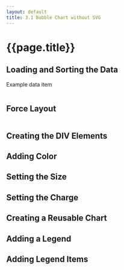 ```yaml
---
layout: default
title: 3.1 Bubble Chart without SVG
---
```


<h1 class="section-title">{{page.title}}</h1>

<h2 class="section-subtitle">Loading and Sorting the Data</h2>

<!-- Example of a data item -->
<div class="chart-example">
    Example data item
    <pre id="datum"></pre>
</div>

<script>
    // Load the data asynchronously.
    d3.json('{{ site.baseurl }}/chapter03/browsers.json', function(error, data) {

        // Handle errors getting or parsing the JSON data.
        if (error) {
            console.error('Error accessing or parsing the JSON file.');
            return error;
        }

        // Get the items and sort them by usage
        var items = data.values;
        items.sort(function(a, b) { return b.usage - a.usage; });

        // Display a data item in the pre#datum.
        d3.select('#datum').text(JSON.stringify(items[0], null, '    '));
    });
</script>


<h2 class="section-subtitle">Force Layout</h2>

<!-- Example of a data item with the computed position -->
<div class="chart-example">
    <pre id="force-item"></pre>
</div>

<script>
    // Load the data asynchronously
    d3.json('{{ site.baseurl }}/chapter03/browsers.json', function(error, data) {

        // Handle errors getting or parsing the JSON data.
        if (error) { return error; }

        // Access the data items.
        var items = data.values;

        // Sort the data items by usage, greater usage first.
        items.sort(function(a, b) { return b.usage - a.usage; });

        // Size of the visualization container.
        var width = 700,
            height = 200;

        // Configure the force layout.
        var force = d3.layout.force()
            .nodes(items)
            .links([])
            .size([width, height]);

        // Start the force simulation.
        force.start();

        // Display the position of an item.
        d3.select('pre#force-item')
            .text(JSON.stringify(items[0], null, '    '));
    });
</script>


<h2 class="section-subtitle">Creating the DIV Elements</h2>


<div class="chart-example" id="chart1a"></div>

<script>
    // Load the data asynchronously
    d3.json('{{ site.baseurl }}/chapter03/browsers.json', function(error, data) {

        // Handle errors getting or parsing the JSON data.
        if (error) { return error; }

        // Access the data items.
        var items = data.values;

        // Size of the visualization container.
        var width = 700,
            height = 200;

        // Sort the data items by usage, greater usage first.
        items.sort(function(a, b) { return b.usage - a.usage; });

        // Configure the force layout.
        var force = d3.layout.force()
            .nodes(items)
            .links([])
            .size([width, height])
            .start();

        // Select the container div and configure its attributes
        var containerDiv = d3.select('#chart1a')
            .style('position', 'relative')
            .style('width', width + 'px')
            .style('height', height + 'px')
            .style('padding', 0)
            .style('background-color', '#eeeeec');

        // Create a selection for the bubble divs, bind the data
        // array and set its attributes.
        var bubbleDivs = containerDiv.selectAll('div.bubble')
            .data(items)
            .enter()
            .append('div')
            .attr('class', 'bubble')
            .style('position', 'absolute')
            .style('width', '10px')
            .style('height', '10px')
            .style('background-color', '#222');

        // Register a listener function for the force tick event, and
        // update the position of each div on tick.
        force.on('tick', function() {
            bubbleDivs
                .style('top', function(d) { return (d.y - 5) + 'px'; })
                .style('left', function(d) { return (d.x - 5) + 'px'; });
        });
    });
</script>


<h2 class="section-subtitle">Adding Color</h2>


<div class="chart-example" id="chart1b"></div>

<script>
    // Load the data asynchronously
    d3.json('{{ site.baseurl }}/chapter03/browsers.json', function(error, data) {

        // Handle errors getting or parsing the JSON data.
        if (error) { return error; }

        // Access the data items.
        var items = data.values;

        // Size of the visualization container.
        var width = 700,
            height = 200;

        // Sort the data items by usage, greater usage first.
        items.sort(function(a, b) { return b.usage - a.usage; });

        // Compute unique browser names
        var browserList = items.map(function(d) { return d.name; }),
            browserNames = d3.set(browserList).values();

        // Create a categorical color scale with 10 levels.
        var cScale = d3.scale.category10()
            .domain(browserNames);

        // Configure the force layout.
        var force = d3.layout.force()
            .nodes(items)
            .links([])
            .size([width, height])
            .start();

        // Select the container div and configure its attributes
        var containerDiv = d3.select('#chart1b')
            .style('position', 'relative')
            .style('width', width + 'px')
            .style('height', height + 'px')
            .style('padding', 0)
            .style('background-color', '#eeeeec');

        // Create a selection for the bubble divs, bind the data
        // array and set its attributes.
        var bubbleDivs = containerDiv.selectAll('div.bubble')
            .data(items)
            .enter()
            .append('div')
            .attr('class', 'bubble')
            .style('position', 'absolute')
            .style('width', '10px')
            .style('height', '10px')
            .style('border-radius', '5px')
            .style('background-color', function(d) {
                // Set the color corresponding to the browser.
                return cScale(d.name);
            });

        // Register a listener function for the force tick event, and
        // update the position of each div on tick.
        force.on('tick', function() {
            bubbleDivs
                .style('top', function(d) { return (d.y - 5) + 'px'; })
                .style('left', function(d) { return (d.x - 5)+ 'px'; });
        });
    });
</script>


<h2 class="section-subtitle">Setting the Size</h2>


<div class="chart-example" id="chart1c"></div>

<script>
    // Load the data asynchronously
    d3.json('{{ site.baseurl }}/chapter03/browsers.json', function(error, data) {

        // Handle errors getting or parsing the JSON data.
        if (error) { return error; }

        // Access the data items.
        var items = data.values;

        // Size of the visualization container.
        var width = 700,
            height = 300;

        // Minimum and maximum radius
        var radiusExtent = [10, 50];

        // Sort the data items by usage, greater usage first.
        items.sort(function(a, b) { return b.usage - a.usage; });

        // Compute unique browser names
        var browserList = items.map(function(d) { return d.name; }),
            browserNames = d3.set(browserList).values();

        // Create a categorical color scale with 10 levels.
        var cScale = d3.scale.category10()
            .domain(browserNames);

        // Create the radius scale
        var rScale = d3.scale.sqrt()
            .domain(d3.extent(items, function(d) { return d.usage; }))
            .range(radiusExtent);

        // Add the radius to each item, to compute it only once.
        items.forEach(function(d) {
            d.r = rScale(d.usage);
        });

        // Configure the force layout.
        var force = d3.layout.force()
            .nodes(items)
            .links([])
            .size([width, height])
            .start();

        // Select the container div and configure its attributes
        var containerDiv = d3.select('#chart1c')
            .style('position', 'relative')
            .style('width', width + 'px')
            .style('height', height + 'px')
            .style('padding', 0)
            .style('background-color', '#eeeeec');

        // Create a selection for the bubble divs, bind the data
        // array and set its attributes.
        var bubbleDivs = containerDiv.selectAll('div.bubble')
            .data(items)
            .enter()
            .append('div')
            .attr('class', 'bubble')
            .style('position', 'absolute')
            .style('border-radius', function(d) { return d.r + 'px'; })
            .style('border', 'solid 1px #222')
            .style('width', function(d) { return (2 * d.r) + 'px'; })
            .style('height', function(d) { return (2 * d.r) + 'px'; })
            .style('background-color', function(d) { return cScale(d.name); });

        // Register a listener function for the force tick event, and
        // update the position of each div on tick.
        force.on('tick', function() {
            bubbleDivs
                .style('top', function(d) { return (d.y - d.r) + 'px'; })
                .style('left', function(d) { return (d.x - d.r)+ 'px'; });
        });
    });
</script>


<h2 class="section-subtitle">Setting the Charge</h2>


<div class="chart-example" id="chart1d"></div>

<script>
    // Load the data asynchronously
    d3.json('{{ site.baseurl }}/chapter03/browsers.json', function(error, data) {

        // Handle errors getting or parsing the JSON data.
        if (error) { return error; }

        // Access the data items.
        var items = data.values;

        // Size of the visualization container.
        var width = 700,
            height = 300;

        // Minimum and maximum radius
        var radiusExtent = [10, 50];

        // Sort the data items by usage, greater usage first.
        items.sort(function(a, b) { return b.usage - a.usage; });

        // Compute unique browser names
        var browserList = items.map(function(d) { return d.name; }),
            browserNames = d3.set(browserList).values();

        // Create a categorical color scale with 10 levels.
        var cScale = d3.scale.category10()
            .domain(browserNames);

        // Create the radius scale
        var rScale = d3.scale.sqrt()
            .domain(d3.extent(items, function(d) { return d.usage; }))
            .range(radiusExtent);

        // Add the radius to each item, to compute it only once.
        items.forEach(function(d) {
            d.r = rScale(d.usage);
        });

        // Configure the force layout.
        var force = d3.layout.force()
            .nodes(items)
            .links([])
            .size([width, height])
            .charge(function(d) { return -0.12 * d.r * d.r; })
            .start();

        // Select the container div and configure its attributes
        var containerDiv = d3.select('#chart1d')
            .style('position', 'relative')
            .style('width', width + 'px')
            .style('height', height + 'px')
            .style('padding', 0)
            .style('background-color', '#eeeeec');

        // Create a selection for the bubble divs, bind the data
        // array and set its attributes.
        var bubbleDivs = containerDiv.selectAll('div.bubble')
            .data(items)
            .enter()
            .append('div')
            .attr('class', 'bubble')
            .style('position', 'absolute')
            .style('border-radius', function(d) { return d.r + 'px'; })
            .style('border', 'solid 1px #222')
            .style('width', function(d) { return (2 * d.r) + 'px'; })
            .style('height', function(d) { return (2 * d.r) + 'px'; })
            .style('background-color', function(d) { return cScale(d.name); });

        // Register a listener function for the force tick event, and
        // update the position of each div on tick.
        force.on('tick', function() {
            bubbleDivs
                .style('top', function(d) { return (d.y - d.r) + 'px'; })
                .style('left', function(d) { return (d.x - d.r)+ 'px'; });
        });
    });
</script>


<h2 class="section-subtitle">Creating a Reusable Chart</h2>

<div class="chart-example" id="chart1e"></div>

<script>
    function bubbleChart() {

        // Chart Attributes

        var width = 700,
            height = 300;

        var radiusExtent = [10, 50];

        var cScale = d3.scale.category10();

        var name = function(d) { return d.name; }

        var usage = function(d) { return d.usage; }

        var charge = function(d) { return -0.12 * d.r * d.r; }

        function chart(selection) {
            selection.each(function(data) {

                // Select the container div and configure its attributes
                var containerDiv = d3.select(this);

                // Sort the data items by usage, greater usage first.
                data.sort(function(a, b) { return usage(b) - usage(a); });

                // Compute unique browser names
                var nameList = data.map(name),
                    uniqueNames = d3.set(nameList).values();

                // Set the scale domain
                cScale.domain(uniqueNames);

                // Create the radius scale
                var rScale = d3.scale.sqrt()
                    .domain(d3.extent(data, usage))
                    .range(radiusExtent);

                // Add the radius to each item, to compute it only once.
                data.forEach(function(d) { d.r = rScale(usage(d)); });

                // Configure the force layout.
                var force = d3.layout.force()
                    .nodes(data)
                    .links([])
                    .size([width, height])
                    .charge(function(d) { return -0.12 * d.r * d.r; })
                    .start();

                containerDiv
                    .style('position', 'relative')
                    .style('width', width + 'px')
                    .style('height', height + 'px')
                    .style('padding', 0)
                    .style('background-color', '#eeeeec');

                // Create a selection for the bubble divs, bind the data
                // array and set its attributes.
                var bubbleDivs = containerDiv.selectAll('div.bubble')
                    .data(data)
                    .enter()
                    .append('div')
                    .attr('class', 'bubble')
                    .style('position', 'absolute')
                    .style('border-radius', function(d) { return d.r + 'px'; })
                    .style('border', 'solid 1px #222')
                    .style('width', function(d) { return (2 * d.r) + 'px'; })
                    .style('height', function(d) { return (2 * d.r) + 'px'; })
                    .style('background-color', function(d) { return cScale(name(d)); });

                // Register a listener function for the force tick event, and
                // update the position of each div on tick.
                force.on('tick', function() {
                    bubbleDivs
                        .style('top', function(d) { return (d.y - d.r) + 'px'; })
                        .style('left', function(d) { return (d.x - d.r)+ 'px'; });
                });
            });
        }

        // Accessor Methods

        // Width
        chart.width = function(value) {
            if (!arguments.length) { return width; }
            width = value;
            return chart;
        };

        // Height
        chart.height = function(value) {
            if (!arguments.length) { return height; }
            height = value;
            return chart;
        };

        // Radius Extent
        chart.radiusExtent = function(value) {
            if (!arguments.length) { return radiusExtent; }
            radiusExtent = value;
            return chart;
        };

        // Usage Accessor
        chart.usage = function(usageAccessor) {
            if (!arguments.length) { return usage; }
            usage = usageAccessor;
            return chart;
        };

        // Name Accessor
        chart.name = function(nameAccessor) {
            if (!arguments.length) { return name; }
            name = nameAccessor;
            return chart;
        };

        // Color Scale
        chart.colorScale = function(colorScale) {
            if (!arguments.length) { return cScale; }
            cScale = colorScale;
            return chart;
        };

        // Charge of the layout
        chart.charge = function(chargeMethod) {
            if (!arguments.length) { return charge; }
            charge = chargeMethod;
            return charge;
        }

        return chart;
    };


    // Load the data asynchronously
    d3.json('{{ site.baseurl }}/chapter03/browsers.json', function(error, data) {

        // Handle errors getting or parsing the JSON data.
        if (error) { return error; }

        var chart = bubbleChart();

        d3.select('#chart1e')
            .data([data.values])
            .call(chart);
    });
</script>


<h2 class="section-subtitle">Adding a Legend</h2>

<div class="chart-example">
    <div class="chart-example" id="chart1f"></div>
    <div class="chart-example" id="legend1f"></div>
    <div style="clear: left;"></div>
</div>

<script>
    function legendChartA() {

        // Chart Attributes

        // Color Scale
        var cScale = d3.scale.category20();

        // Charting function.
        function chart(selection) {
            selection.each(function(data) {

                var containerDiv = d3.select(this);

                // Add the label 'Legend' on enter
                containerDiv.selectAll('b')
                    .data([data])
                    .enter().append('b')
                    .text('Legend');
            });
        }

        // Accessor methods

        // Color Scale Accessor
        chart.colorScale = function(value) {
            if (!arguments.length) { return cScale; }
            cScale = value;
            return chart;
        };

        return chart;
    };
</script>


<script>
    // Load the data asynchronously
    d3.json('{{ site.baseurl }}/chapter03/browsers.json', function(error, data) {

        // Handle errors getting or parsing the JSON data.
        if (error) { return error; }

        // Create an instance of the bubble chart.
        var chart = bubbleChart()
            .width(400);

        // Select the chart container and bind it to the dataset.
        d3.select('#chart1f')
            .data([data.values])
            .style('float', 'left')
            .style('margin', '2px')
            .call(chart);

        // Get the color scale of the chart.
        var cScale = chart.colorScale();

        // Create an instance of the legend chart.
        var legend = legendChartA()
            .colorScale(cScale);

        // Select the container of the legend and invoke the legend function.
        var legendDiv = d3.select('#legend1f')
            .data([cScale.domain()])
            .style('float', 'left')
            .style('margin', '2px')
            .style('width', '100px')
            .call(legend);
    });
</script>


<h2 class="section-subtitle">Adding Legend Items</h2>

<!-- Container div -->
<div class="chart-example">
    <div class="chart-example" id="chart1g"></div>
    <div class="chart-example" id="legend1g"></div>
    <div style="clear: left;"></div>
</div>

<script>
    function legendChartB() {

        // Chart Attributes

        // Color Scale
        var cScale = d3.scale.category20();

        // Key function
        var key = function(d) { return d.name; };

        // Label function
        var label = function(d) { return d.name };

        // Legend width
        var width = 200;

        // Charting function.
        function chart(selection) {
            selection.each(function(data) {

                // Select the container element and set its attributes.
                var containerDiv = d3.select(this)
                    .style('width', width + 'px');

                // Add the label 'Legend' on enter
                containerDiv.selectAll('p.legent-title')
                    .data([data])
                    .enter()
                    .append('p')
                    .attr('class', 'legend-title')
                    .text('Legend');

                // Add a div for each data item
                var itemDiv = containerDiv.selectAll('div.item')
                    .data(data)
                    .enter()
                    .append('div')
                    .attr('class', 'item');

                // Add a paragraph in the div and set its attributes
                var itemP = itemDiv.append('p')
                    .style('line-height', '0.8em')
                    .style('font-size', '11px');

                // Add two points as markers
                itemP.append('span').text('.')
                    .style('color', function(d) { return cScale(d.name); })
                    .style('background', function(d) { return cScale(d.name); });

                // Append the text showing the label
                itemP.append('text')
                    .text(label);
            });
        }

        // Accessor methods

        // Color Scale Accessor
        chart.colorScale = function(value) {
            if (!arguments.length) { return cScale; }
            cScale = value;
            return chart;
        };

        // Width Accessor
        chart.width = function(value) {
            if (!arguments.length) { return width; }
            width = value;
            return chart;
        };

        // Label Accessor
        chart.label = function(labelAccessor) {
            if (!arguments.length) { return label; }
            label = labelAccessor;
            return chart;
        }

        // Key Accessor
        chart.key = function(keyAccessor) {
            if (!arguments.length) { return key; }
            key = keyAccessor;
            return chart;
        }

        return chart;
    };
</script>


<script>
    // Load the data asynchronously
    d3.json('{{ site.baseurl }}/chapter03/browsers.json', function(error, data) {

        // Handle errors getting or parsing the JSON data.
        if (error) { return error; }

        // Create an instance of the bubble chart.
        var chart = bubbleChart()
            .width(400);

        // Select the chart container and bind it to the dataset.
        d3.select('#chart1g')
            .data([data.values])
            .style('float', 'left')
            .style('margin', '2px')
            .call(chart);

        // Get the color scale of the chart.
        var cScale = chart.colorScale();

        // Create a map to aggregate the browser usage
        var browsers = d3.map();

        // Adds up the usage for each browser.
        data.values.forEach(function(d) {
            var item = browsers.get(d.name);
            if (item) {
                browsers.set(d.name, {name: d.name, usage: d.usage + item.usage});
            } else {
                browsers.set(d.name, {name: d.name, usage: d.usage});
            }
        });

        var browserItems = browsers.values().sort(function(a, b) {
            return b.usage - a.usage;
        });

        // Create an instance of the legend chart.
        var legend = legendChartB()
            .colorScale(cScale)
            .label(function(d) {
                return ' ' + d.name + ' (' + d.usage.toFixed(2) + '%)';
            });

        // Select the container of the legend and invoke the legend function.
        var legendDiv = d3.select('#legend1g')
            .data([browserItems])
            .style('float', 'left')
            .style('margin', '2px')
            .call(legend);
    });
</script>
